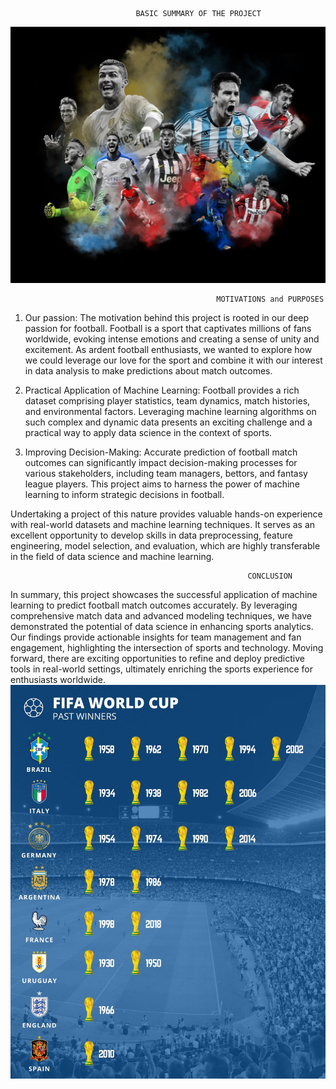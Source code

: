                                BASIC SUMMARY OF THE PROJECT
![Alt Text](mlprj.jpeg)


                                                  MOTIVATIONS and PURPOSES

1. Our passion: The motivation behind this project is rooted in our deep passion for football. Football is a sport that captivates millions of fans worldwide, evoking intense emotions and creating a sense of unity and excitement. As ardent football enthusiasts, we wanted to explore how we could leverage our love for the sport and combine it with our interest in data analysis to make predictions about match outcomes.

2. Practical Application of Machine Learning: Football provides a rich dataset comprising player statistics, team dynamics, match histories, and environmental factors. Leveraging machine learning algorithms on such complex and dynamic data presents an exciting challenge and a practical way to apply data science in the context of sports.

3. Improving Decision-Making: Accurate prediction of football match outcomes can significantly impact decision-making processes for various stakeholders, including team managers, bettors, and fantasy league players. This project aims to harness the power of machine learning to inform strategic decisions in football.

  Undertaking a project of this nature provides valuable hands-on experience with real-world datasets and machine learning techniques. It serves as an excellent opportunity to develop skills in data preprocessing, feature engineering, model selection, and evaluation, which are highly transferable in the field of data science and machine learning.

                                                         CONCLUSION

  In summary, this project showcases the successful application of machine learning to predict football match outcomes accurately. By leveraging comprehensive match data and advanced modeling techniques, we have demonstrated the potential of data science in enhancing sports analytics. Our findings provide actionable insights for team management and fan engagement, highlighting the intersection of sports and technology. Moving forward, there are exciting opportunities to refine and deploy predictive tools in real-world settings, ultimately enriching the sports experience for enthusiasts worldwide.
  ![Alt Text](mlprj3.jpeg)


